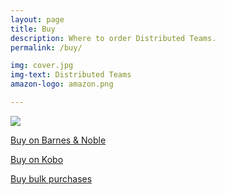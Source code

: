```yaml
---
layout: page
title: Buy
description: Where to order Distributed Teams.
permalink: /buy/

img: cover.jpg
img-text: Distributed Teams
amazon-logo: amazon.png

---
```


<main id="main-content">
    <div class="jumbotron">
        <div class="container">
            <div class="row">
                <div class="col-md-6 book-text">
                  <p><a href="https://www.amazon.com/Distributed-Teams-Practice-Together-Physically/dp/1732254923/"><img src="{{ site.baseurl }}/img/amazon.png"></a></p>
                  <p class="buy"><a href="https://www.barnesandnoble.com/w/distributed-teams-john-oduinn/1130974497?ean=9781732254930" class="btn-primary">Buy on Barnes & Noble</a></p>
                  <p class="buy"><a href="https://www.kobo.com/us/en/ebook/distributed-teams" class="btn-primary">Buy on Kobo</a></p>
                  <p class="buy"><a href="{{ site.baseurl }}/contact" class="btn-primary">Buy bulk purchases</a></p>
                </div>
            </div>
        </div>
    </div>
